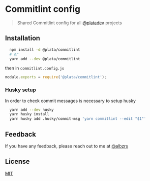 # Commitlint config

> Shared Commitlint config for all [@platadev](https://github.com/platadev) projects

## Installation

```bash
  npm install -d @plata/commitlint
  # or
  yarn add --dev @plata/commitlint
```

then in `commitlint.config.js`

```js
module.exports = require('@plata/commitlint');
```

### Husky setup

In order to check commit messages is necessary to setup husky

```bash
  yarn add --dev husky
  yarn husky install
  yarn husky add .husky/commit-msg 'yarn commitlint --edit "$1"'
```

## Feedback

If you have any feedback, please reach out to me at [@albzrs](https://twitter.com/albzrs)

## License

[MIT](https://choosealicense.com/licenses/mit/)
